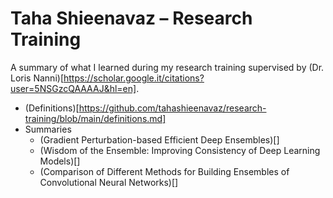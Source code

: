 # Taha Shieenavaz – Research Training

A summary of what I learned during my research training supervised by (Dr. Loris Nanni)[https://scholar.google.it/citations?user=5NSGzcQAAAAJ&hl=en].

- (Definitions)[https://github.com/tahashieenavaz/research-training/blob/main/definitions.md]
- Summaries
  - (Gradient Perturbation-based Efficient Deep Ensembles)[]
  - (Wisdom of the Ensemble: Improving Consistency of Deep Learning Models)[]
  - (Comparison of Different Methods for Building Ensembles of Convolutional Neural Networks)[]
